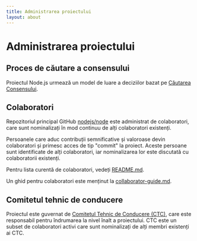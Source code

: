 ```yaml
---
title: Administrarea proiectului
layout: about
---
```


# Administrarea proiectului

## Proces de căutare a consensului

Proiectul Node.js urmează un model de luare a deciziilor bazat pe [Căutarea Consensului](https://en.wikipedia.org/wiki/Consensus-seeking_decision-making).

## Colaboratori

Repozitoriul principal GitHub [nodejs/node](https://github.com/nodejs/node) este administrat de colaboratori, care sunt nominalizați în mod continuu de alți colaboratori existenți.

Persoanele care aduc contribuții semnificative și valoroase devin colaboratori și primesc acces de tip "commit" la proiect. Aceste persoane sunt identificate de alți colaboratori, iar nominalizarea lor este discutată cu colaboratorii existenți.

Pentru lista curentă de colaboratori, vedeți [README.md](https://github.com/nodejs/node/blob/main/README.md#current-project-team-members).

Un ghid pentru colaboratori este menținut la [collaborator-guide.md](https://github.com/nodejs/node/blob/main/doc/contributing/collaborator-guide.md).

## Comitetul tehnic de conducere

Proiectul este guvernat de [Comitetul Tehnic de Conducere (CTC)](https://github.com/nodejs/TSC/blob/main/TSC-Charter.md), care este responsabil pentru îndrumarea la nivel înalt a proiectului. CTC este un subset de colaboratori activi care sunt nominalizați de alți membri existenți ai CTC.
